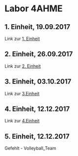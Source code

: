 # Labor 4AHME

## 1. Einheit, 19.09.2017  
Link zur [1. Einheit](https://github.com/HTLMechatronics/m14-la1-sx/blob/strsem13/strsem13/strsem13_kw38.md)

## 2. Einheit, 26.09.2017  
Link zur [2. Einheit](https://github.com/HTLMechatronics/m14-la1-sx/blob/strsem13/strsem13/strsem13_kw39.md)  

## 3. Einheit, 03.10.2017
Link zur [3.Einheit](https://github.com/HTLMechatronics/m14-la1-sx/blob/strsem13/strsem13/strsem13_kw40.md)

## 4. Einheit, 12.12.2017
Link zur [4.Einheit]()

## 5. Einheit, 12.12.2017
Gefehlt - Volleyball_Team

